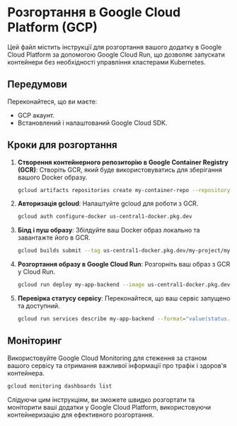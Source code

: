 # Розгортання в Google Cloud Platform (GCP)

Цей файл містить інструкції для розгортання вашого додатку в Google Cloud Platform за допомогою Google Cloud Run, що дозволяє запускати контейнери без необхідності управління кластерами Kubernetes.

## Передумови

Переконайтеся, що ви маєте:
- GCP акаунт.
- Встановлений і налаштований Google Cloud SDK.

## Кроки для розгортання

1. **Створення контейнерного репозиторію в Google Container Registry (GCR)**:
   Створіть GCR, який буде використовуватись для зберігання вашого Docker образу.

   ```bash
   gcloud artifacts repositories create my-container-repo --repository-format=docker --location=us-central1 --description="Docker repository"
   ```

2. **Авторизація gcloud**:
   Налаштуйте gcloud для роботи з GCR.

   ```bash
   gcloud auth configure-docker us-central1-docker.pkg.dev
   ```

3. **Білд і пуш образу**:
   Збілдуйте ваш Docker образ локально та завантажте його в GCR.

   ```bash
   gcloud builds submit --tag us-central1-docker.pkg.dev/my-project/my-container-repo/my-app-backend
   ```

4. **Розгортання образу в Google Cloud Run**:
   Розгорніть ваш образ з GCR у Cloud Run.

   ```bash
   gcloud run deploy my-app-backend --image us-central1-docker.pkg.dev/my-project/my-container-repo/my-app-backend --platform managed --region us-central1 --allow-unauthenticated
   ```

5. **Перевірка статусу сервісу**:
   Переконайтеся, що ваш сервіс запущено та доступний.

   ```bash
   gcloud run services describe my-app-backend --format="value(status.url)"
   ```

## Моніторинг

Використовуйте Google Cloud Monitoring для стеження за станом вашого сервісу та отримання важливої інформації про трафік і здоров'я контейнера.

```bash
gcloud monitoring dashboards list
```

Слідуючи цим інструкціям, ви зможете швидко розгортати та моніторити ваші додатки у Google Cloud Platform, використовуючи контейнеризацію для ефективного розгортання.
